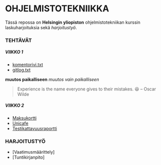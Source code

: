 # OHJELMISTOTEKNIIKKA

Tässä repossa on **Helsingin yliopiston** ohjelmistotekniikan kurssin laskuharjoituksia
sekä *harjoitustyö*.

### TEHTÄVÄT

##### VIIKKO 1

* [komentorivi.txt](https://github.com/sampsaoinonen/ot-harjoitustyo/blob/master/laskarit/viikko1/komentorivi.txt)
* [gitlog.txt](https://github.com/sampsaoinonen/ot-harjoitustyo/blob/master/laskarit/viikko1/gitlog.txt)

**muutos paikalliseen**
*muutos vain paikalliseen*
> Experience is the name everyone gives to their mistakes. :laughing: 
> – Oscar Wilde

##### VIIKKO 2

* [Maksukortti](https://github.com/sampsaoinonen/ot-harjoitustyo/tree/master/laskarit/viikko2/maksukortti)
* [Unicafe](https://github.com/sampsaoinonen/ot-harjoitustyo/tree/master/laskarit/viikko2/unicafe)
* [Testikattavuusraportti](https://github.com/sampsaoinonen/ot-harjoitustyo/blob/master/laskarit/viikko2/Coverage_report_screenshot.png)

### HARJOITUSTYÖ

* [Vaatimusmäärittely]
* [Tuntikirjanpito]
